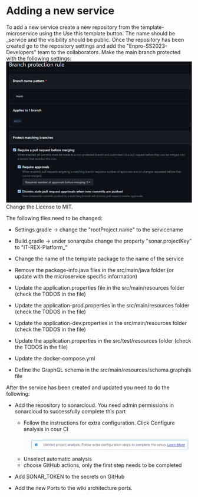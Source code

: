 # Adding a new service

To add a new service create a new repository from the template-microservice using the Use this template button. 
The name should be <servicename>_service and the visibility should be public.
Once the repository has been created go to the repository settings and add the "Enpro-SS2023-Developers" team to the collaborators. 
Make the main branch protected with the following settings:
![](/images/branch-protection-rules.png)
Change the License to MIT.

The following files need to be changed:

- Settings.gradle -> change the "rootProject.name" to the servicename
- Build.gradle -> under sonarqube change the property "sonar.projectKey" to "IT-REX-Platform_<servicename>"

- Change the name of the template package to the name of the service
- Remove the package-info.java files in the src/main/java folder (or update with the microservice specific information)
- Update the application.properties file in the src/main/resources folder (check the TODOS in the file)
- Update the application-prod.properties in the src/main/resources folder (check the TODOS in the file)
- Update the application-dev.properties in the src/main/resources folder (check the TODOS in the file)
- Update the application.properties in the src/test/resources folder (check the TODOS in the file)
- Update the docker-compose.yml 

- Define the GraphQL schema in the src/main/resources/schema.graphqls file

After the service has been created and updated you need to do the following:

- Add the repository to sonarcloud. You need admin permissions in sonarcloud to successfully complete this part
  - Follow the instructions for extra configuration. Click Configure analysis in cour CI ![](/images/sonarcloud-instructions-1.png)
  - Unselect automatic analysis
  - choose GitHub actions, only the first step needs to be completed
- Add SONAR_TOKEN to the secrets on GitHub

- Add the new Ports to the wiki architecture ports.
